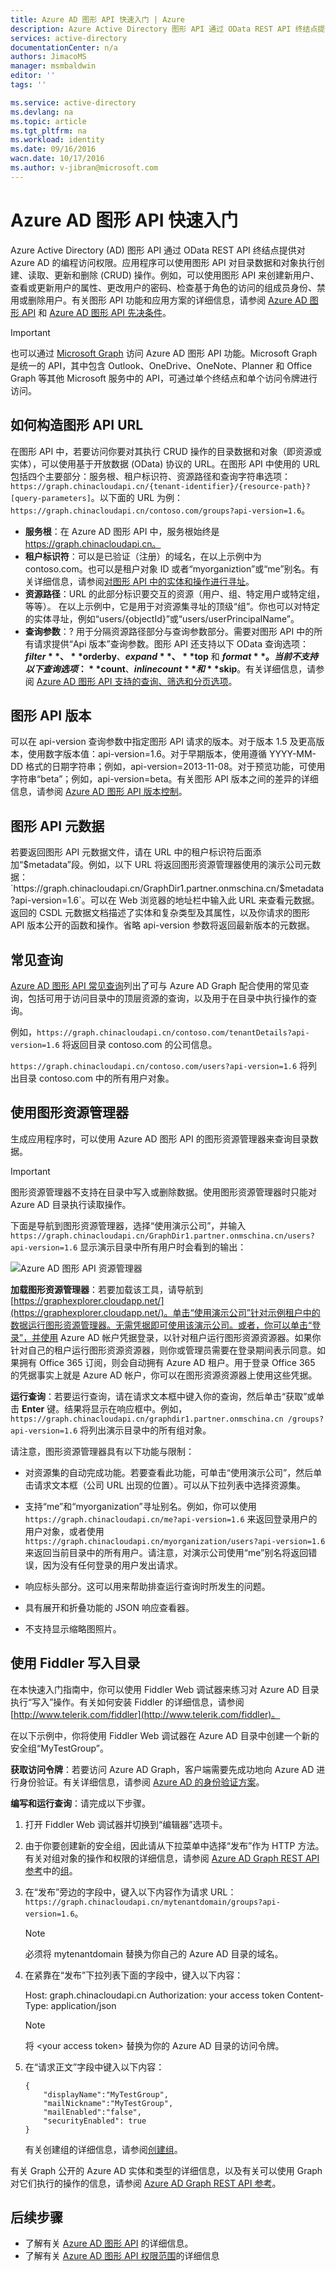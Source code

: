 ```yaml
---
title: Azure AD 图形 API 快速入门 | Azure
description: Azure Active Directory 图形 API 通过 OData REST API 终结点提供对 Azure AD 的编程访问权限。应用程序可以使用图形 API 对目录数据和对象执行创建、读取、更新和删除 (CRUD) 操作。
services: active-directory
documentationCenter: n/a
authors: JimacoMS
manager: msmbaldwin
editor: ''
tags: ''

ms.service: active-directory
ms.devlang: na
ms.topic: article
ms.tgt_pltfrm: na
ms.workload: identity
ms.date: 09/16/2016
wacn.date: 10/17/2016
ms.author: v-jibran@microsoft.com
---
```


# Azure AD 图形 API 快速入门

Azure Active Directory (AD) 图形 API 通过 OData REST API 终结点提供对 Azure AD 的编程访问权限。应用程序可以使用图形 API 对目录数据和对象执行创建、读取、更新和删除 (CRUD) 操作。例如，可以使用图形 API 来创建新用户、查看或更新用户的属性、更改用户的密码、检查基于角色的访问的组成员身份、禁用或删除用户。有关图形 API 功能和应用方案的详细信息，请参阅 [Azure AD 图形 API](https://msdn.microsoft.com/Library/Azure/Ad/Graph/api/api-catalog) 和 [Azure AD 图形 API 先决条件](https://msdn.microsoft.com/zh-cn/library/hh974476.aspx)。

> [!IMPORTANT]
> 也可以通过 [Microsoft Graph](https://graph.microsoft.io/) 访问 Azure AD 图形 API 功能。Microsoft Graph 是统一的 API，其中包含 Outlook、OneDrive、OneNote、Planner 和 Office Graph 等其他 Microsoft 服务中的 API，可通过单个终结点和单个访问令牌进行访问。

## 如何构造图形 API URL

在图形 API 中，若要访问你要对其执行 CRUD 操作的目录数据和对象（即资源或实体），可以使用基于开放数据 (OData) 协议的 URL。在图形 API 中使用的 URL 包括四个主要部分：服务根、租户标识符、资源路径和查询字符串选项：`https://graph.chinacloudapi.cn/{tenant-identifier}/{resource-path}?[query-parameters]`。以下面的 URL 为例：`https://graph.chinacloudapi.cn/contoso.com/groups?api-version=1.6`。

- **服务根**：在 Azure AD 图形 API 中，服务根始终是 https://graph.chinacloudapi.cn。
- **租户标识符**：可以是已验证（注册）的域名，在以上示例中为 contoso.com。也可以是租户对象 ID 或者“myorganiztion”或“me”别名。有关详细信息，请参阅[对图形 API 中的实体和操作进行寻址](https://msdn.microsoft.com/Library/Azure/Ad/Graph/howto/azure-ad-graph-api-operations-overview)。
- **资源路径**：URL 的此部分标识要交互的资源（用户、组、特定用户或特定组，等等）。 在以上示例中，它是用于对资源集寻址的顶级“组”。你也可以对特定的实体寻址，例如“users/{objectId}”或“users/userPrincipalName”。
- **查询参数**：? 用于分隔资源路径部分与查询参数部分。需要对图形 API 中的所有请求提供“Api 版本”查询参数。图形 API 还支持以下 OData 查询选项：**$filter**、**$orderby**、**$expand**、**$top** 和 **$format**。当前不支持以下查询选项：**$count**、**$inlinecount** 和 **$skip**。有关详细信息，请参阅 [Azure AD 图形 API 支持的查询、筛选和分页选项](https://msdn.microsoft.com/Library/Azure/Ad/Graph/howto/azure-ad-graph-api-supported-queries-filters-and-paging-options)。

## 图形 API 版本

可以在 api-version 查询参数中指定图形 API 请求的版本。对于版本 1.5 及更高版本，使用数字版本值：api-version=1.6。对于早期版本，使用遵循 YYYY-MM-DD 格式的日期字符串；例如，api-version=2013-11-08。对于预览功能，可使用字符串“beta”；例如，api-version=beta。有关图形 API 版本之间的差异的详细信息，请参阅 [Azure AD 图形 API 版本控制](https://msdn.microsoft.com/Library/Azure/Ad/Graph/howto/azure-ad-graph-api-versioning)。

## 图形 API 元数据

若要返回图形 API 元数据文件，请在 URL 中的租户标识符后面添加“$metadata”段。例如，以下 URL 将返回图形资源管理器使用的演示公司元数据：`https://graph.chinacloudapi.cn/GraphDir1.partner.onmschina.cn/$metadata?api-version=1.6`。可以在 Web 浏览器的地址栏中输入此 URL 来查看元数据。返回的 CSDL 元数据文档描述了实体和复杂类型及其属性，以及你请求的图形 API 版本公开的函数和操作。省略 api-version 参数将返回最新版本的元数据。

## 常见查询

[Azure AD 图形 API 常见查询](https://msdn.microsoft.com/Library/Azure/Ad/Graph/howto/azure-ad-graph-api-supported-queries-filters-and-paging-options#CommonQueries)列出了可与 Azure AD Graph 配合使用的常见查询，包括可用于访问目录中的顶层资源的查询，以及用于在目录中执行操作的查询。

例如，`https://graph.chinacloudapi.cn/contoso.com/tenantDetails?api-version=1.6` 将返回目录 contoso.com 的公司信息。

`https://graph.chinacloudapi.cn/contoso.com/users?api-version=1.6` 将列出目录 contoso.com 中的所有用户对象。

## 使用图形资源管理器

生成应用程序时，可以使用 Azure AD 图形 API 的图形资源管理器来查询目录数据。

> [!IMPORTANT]
> 图形资源管理器不支持在目录中写入或删除数据。使用图形资源管理器时只能对 Azure AD 目录执行读取操作。

下面是导航到图形资源管理器，选择“使用演示公司”，并输入 `https://graph.chinacloudapi.cn/GraphDir1.partner.onmschina.cn/users?api-version=1.6` 显示演示目录中所有用户时会看到的输出：

![Azure AD 图形 API 资源管理器](./media/active-directory-graph-api-quickstart/graph_explorer.png)  

**加载图形资源管理器**：若要加载该工具，请导航到 [https://graphexplorer.cloudapp.net/](https://graphexplorer.cloudapp.net/)。单击“使用演示公司”针对示例租户中的数据运行图形资源管理器。无需凭据即可使用该演示公司。或者，你可以单击“登录”，并使用 Azure AD 帐户凭据登录，以针对租户运行图形资源资源器。如果你针对自己的租户运行图形资源资源器，则你或管理员需要在登录期间表示同意。如果拥有 Office 365 订阅，则会自动拥有 Azure AD 租户。用于登录 Office 365 的凭据事实上就是 Azure AD 帐户，你可以在图形资源资源器上使用这些凭据。

**运行查询**：若要运行查询，请在请求文本框中键入你的查询，然后单击“获取”或单击 **Enter** 键。结果将显示在响应框中。例如，`https://graph.chinacloudapi.cn/graphdir1.partner.onmschina.cn /groups?api-version=1.6` 将列出演示目录中的所有组对象。

请注意，图形资源管理器具有以下功能与限制：
- 对资源集的自动完成功能。若要查看此功能，可单击“使用演示公司”，然后单击请求文本框（公司 URL 出现的位置）。可以从下拉列表中选择资源集。

- 支持“me”和“myorganization”寻址别名。例如，你可以使用 `https://graph.chinacloudapi.cn/me?api-version=1.6` 来返回登录用户的用户对象，或者使用 `https://graph.chinacloudapi.cn/myorganization/users?api-version=1.6` 来返回当前目录中的所有用户。请注意，对演示公司使用“me”别名将返回错误，因为没有任何登录的用户发出请求。

- 响应标头部分。这可以用来帮助排查运行查询时所发生的问题。

- 具有展开和折叠功能的 JSON 响应查看器。

- 不支持显示缩略图照片。

## 使用 Fiddler 写入目录

在本快速入门指南中，你可以使用 Fiddler Web 调试器来练习对 Azure AD 目录执行“写入”操作。有关如何安装 Fiddler 的详细信息，请参阅 [http://www.telerik.com/fiddler](http://www.telerik.com/fiddler)。

在以下示例中，你将使用 Fiddler Web 调试器在 Azure AD 目录中创建一个新的安全组“MyTestGroup”。

**获取访问令牌**：若要访问 Azure AD Graph，客户端需要先成功地向 Azure AD 进行身份验证。有关详细信息，请参阅 [Azure AD 的身份验证方案](./active-directory-authentication-scenarios.md)。

**编写和运行查询**：请完成以下步骤。

1. 打开 Fiddler Web 调试器并切换到“编辑器”选项卡。
2. 由于你要创建新的安全组，因此请从下拉菜单中选择“发布”作为 HTTP 方法。有关对组对象的操作和权限的详细信息，请参阅 [Azure AD Graph REST API 参考](https://msdn.microsoft.com/Library/Azure/Ad/Graph/api/api-catalog)中的[组](https://msdn.microsoft.com/Library/Azure/Ad/Graph/api/entity-and-complex-type-reference#GroupEntity)。
3. 在“发布”旁边的字段中，键入以下内容作为请求 URL：`https://graph.chinacloudapi.cn/mytenantdomain/groups?api-version=1.6`。

    > [!NOTE]
    > 必须将 mytenantdomain 替换为你自己的 Azure AD 目录的域名。

4. 在紧靠在“发布”下拉列表下面的字段中，键入以下内容：

    Host: graph.chinacloudapi.cn
    Authorization: your access token
    Content-Type: application/json

    > [!NOTE]
    > 将 &lt;your access token&gt; 替换为你的 Azure AD 目录的访问令牌。

5. 在“请求正文”字段中键入以下内容：

    ```
    {
        "displayName":"MyTestGroup",
        "mailNickname":"MyTestGroup",
        "mailEnabled":"false",
        "securityEnabled": true
    }
    ```

    有关创建组的详细信息，请参阅[创建组](https://msdn.microsoft.com/Library/Azure/Ad/Graph/api/groups-operations#CreateGroup)。

有关 Graph 公开的 Azure AD 实体和类型的详细信息，以及有关可以使用 Graph 对它们执行的操作的信息，请参阅 [Azure AD Graph REST API 参考](https://msdn.microsoft.com/Library/Azure/Ad/Graph/api/api-catalog)。

## 后续步骤

- 了解有关 [Azure AD 图形 API](https://msdn.microsoft.com/Library/Azure/Ad/Graph/api/api-catalog) 的详细信息。
- 了解有关 [Azure AD 图形 API 权限范围](https://msdn.microsoft.com/Library/Azure/Ad/Graph/howto/azure-ad-graph-api-permission-scopes)的详细信息

<!---HONumber=Mooncake_1010_2016-->